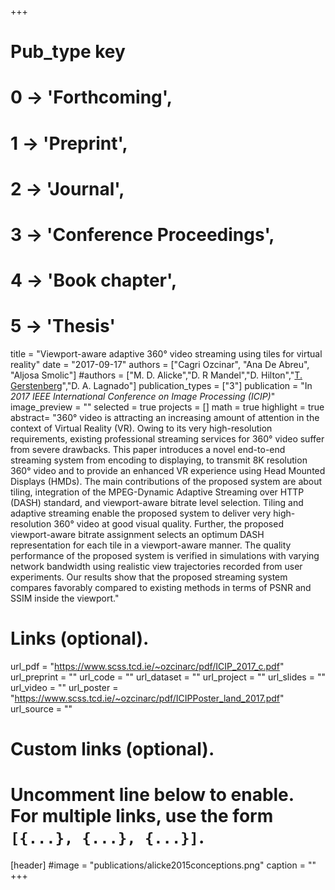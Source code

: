 +++
# Pub_type key
# 0 -> 'Forthcoming',
# 1 -> 'Preprint',
# 2 -> 'Journal',
# 3 -> 'Conference Proceedings',
# 4 -> 'Book chapter',
# 5 -> 'Thesis'

title = "Viewport-aware adaptive 360° video streaming using tiles for virtual reality"
date = "2017-09-17"
authors = ["Cagri Ozcinar", "Ana De Abreu", "Aljosa Smolic"]
#authors = ["M. D. Alicke","D. R Mandel","D. Hilton","[T. Gerstenberg](https://tobiasgerstenberg.github.io/)","D. A. Lagnado"]
publication_types = ["3"]
publication = "In *2017 IEEE International Conference on Image Processing (ICIP)*"
image_preview = ""
selected = true
projects = []
math = true
highlight = true
abstract= "360° video is attracting an increasing amount of attention in the context of Virtual Reality (VR). Owing to its very high-resolution requirements, existing professional streaming services for 360° video suffer from severe drawbacks. This paper introduces a novel end-to-end streaming system from encoding to displaying, to transmit 8K resolution 360° video and to provide an enhanced VR experience using Head Mounted Displays (HMDs). The main contributions of the proposed system are about tiling, integration of the MPEG-Dynamic Adaptive Streaming over HTTP (DASH) standard, and viewport-aware bitrate level selection. Tiling and adaptive streaming enable the proposed system to deliver very high-resolution 360° video at good visual quality. Further, the proposed viewport-aware bitrate assignment selects an optimum DASH representation for each tile in a viewport-aware manner. The quality performance of the proposed system is verified in simulations with varying network bandwidth using realistic view trajectories recorded from user experiments. Our results show that the proposed streaming system compares favorably compared to existing methods in terms of PSNR and SSIM inside the viewport."

# Links (optional).
url_pdf = "https://www.scss.tcd.ie/~ozcinarc/pdf/ICIP_2017_c.pdf"
url_preprint = ""
url_code = ""
url_dataset = ""
url_project = ""
url_slides = ""
url_video = ""
url_poster = "https://www.scss.tcd.ie/~ozcinarc/pdf/ICIPPoster_land_2017.pdf"
url_source = ""

# Custom links (optional).
#   Uncomment line below to enable. For multiple links, use the form `[{...}, {...}, {...}]`.

[header]
#image = "publications/alicke2015conceptions.png"
caption = ""
+++


